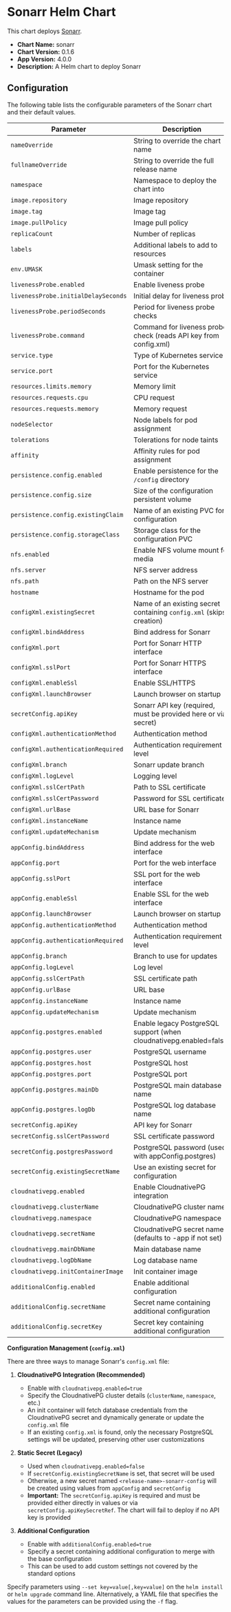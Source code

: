# Sonarr Helm Chart

This chart deploys [Sonarr](https://sonarr.tv/).

*   **Chart Name:** sonarr
*   **Chart Version:** 0.1.6
*   **App Version:** 4.0.0
*   **Description:** A Helm chart to deploy Sonarr

## Configuration

The following table lists the configurable parameters of the Sonarr chart and their default values.

| Parameter                             | Description                                                                 | Default                                    |
| ------------------------------------- | --------------------------------------------------------------------------- | ------------------------------------------ |
| `nameOverride`                        | String to override the chart name                                           | `""`                                       |
| `fullnameOverride`                    | String to override the full release name                                    | `""`                                       |
| `namespace`                           | Namespace to deploy the chart into                                          | `default`                                  |
| `image.repository`                    | Image repository                                                            | `lscr.io/linuxserver/sonarr`               |
| `image.tag`                           | Image tag                                                                   | `latest`                                   |
| `image.pullPolicy`                    | Image pull policy                                                           | `IfNotPresent`                             |
| `replicaCount`                        | Number of replicas                                                          | `1`                                        |
| `labels`                              | Additional labels to add to resources                                       | `{}`                                       |
| `env.UMASK`                           | Umask setting for the container                                             | `"000"`                                    |
| `livenessProbe.enabled`               | Enable liveness probe                                                       | `true`                                     |
| `livenessProbe.initialDelaySeconds`   | Initial delay for liveness probe                                            | `30`                                       |
| `livenessProbe.periodSeconds`         | Period for liveness probe checks                                            | `60`                                       |
| `livenessProbe.command`               | Command for liveness probe check (reads API key from config.xml)            | (See `values.yaml`)                        |
| `service.type`                        | Type of Kubernetes service                                                  | `ClusterIP`                                |
| `service.port`                        | Port for the Kubernetes service                                             | `8989`                                     |
| `resources.limits.memory`             | Memory limit                                                                | `4Gi`                                      |
| `resources.requests.cpu`              | CPU request                                                                 | `50m`                                      |
| `resources.requests.memory`           | Memory request                                                              | `256Mi`                                    |
| `nodeSelector`                        | Node labels for pod assignment                                              | `{}`                                       |
| `tolerations`                         | Tolerations for node taints                                                 | `[]`                                       |
| `affinity`                            | Affinity rules for pod assignment                                           | `{}`                                       |
| `persistence.config.enabled`          | Enable persistence for the `/config` directory                              | `true`                                     |
| `persistence.config.size`             | Size of the configuration persistent volume                                 | `1Gi`                                      |
| `persistence.config.existingClaim`    | Name of an existing PVC for configuration                                   | `""`                                       |
| `persistence.config.storageClass`     | Storage class for the configuration PVC                                     | `""`                                       |
| `nfs.enabled`                         | Enable NFS volume mount for media                                           | `true`                                     |
| `nfs.server`                          | NFS server address                                                          | `"10.3.200.151"`                           |
| `nfs.path`                            | Path on the NFS server                                                      | `"/mnt/zpool/plexmedia"`                   |
| `hostname`                            | Hostname for the pod                                                        | `sonarr`                                   |
| `configXml.existingSecret`            | Name of an existing secret containing `config.xml` (skips creation)         | `""`                                       |
| `configXml.bindAddress`               | Bind address for Sonarr                                                     | `*`                                        |
| `configXml.port`                      | Port for Sonarr HTTP interface                                              | `8989`                                     |
| `configXml.sslPort`                   | Port for Sonarr HTTPS interface                                             | `9898`                                     |
| `configXml.enableSsl`                 | Enable SSL/HTTPS                                                            | `"False"`                                  |
| `configXml.launchBrowser`             | Launch browser on startup                                                   | `"True"`                                   |
| `secretConfig.apiKey`                | Sonarr API key (required, must be provided here or via secret)             | `""`                                       |
| `configXml.authenticationMethod`      | Authentication method                                                       | `External`                                 |
| `configXml.authenticationRequired`    | Authentication requirement level                                            | `DisabledForLocalAddresses`                |
| `configXml.branch`                    | Sonarr update branch                                                        | `main`                                     |
| `configXml.logLevel`                  | Logging level                                                               | `info`                                     |
| `configXml.sslCertPath`               | Path to SSL certificate                                                     | `""`                                       |
| `configXml.sslCertPassword`           | Password for SSL certificate                                                | `""`                                       |
| `configXml.urlBase`                   | URL base for Sonarr                                                         | `""`                                       |
| `configXml.instanceName`              | Instance name                                                               | `Sonarr`                                   |
| `configXml.updateMechanism`           | Update mechanism                                                            | `Docker`                                   |
| `appConfig.bindAddress`              | Bind address for the web interface                                         | `"*"`                                     |
| `appConfig.port`                      | Port for the web interface                                                 | `8989`                                     |
| `appConfig.sslPort`                   | SSL port for the web interface                                             | `9898`                                     |
| `appConfig.enableSsl`                 | Enable SSL for the web interface                                           | `"False"`                                 |
| `appConfig.launchBrowser`             | Launch browser on startup                                                  | `"True"`                                  |
| `appConfig.authenticationMethod`      | Authentication method                                                      | `"External"`                              |
| `appConfig.authenticationRequired`    | Authentication requirement level                                           | `"DisabledForLocalAddresses"`             |
| `appConfig.branch`                    | Branch to use for updates                                                  | `"main"`                                  |
| `appConfig.logLevel`                  | Log level                                                                  | `"info"`                                  |
| `appConfig.sslCertPath`               | SSL certificate path                                                        | `""`                                       |
| `appConfig.urlBase`                   | URL base                                                                   | `""`                                       |
| `appConfig.instanceName`              | Instance name                                                              | `"Sonarr"`                                |
| `appConfig.updateMechanism`           | Update mechanism                                                           | `"Docker"`                                |
| `appConfig.postgres.enabled`          | Enable legacy PostgreSQL support (when cloudnativepg.enabled=false)        | `false`                                    |
| `appConfig.postgres.user`             | PostgreSQL username                                                         | `""`                                       |
| `appConfig.postgres.host`             | PostgreSQL host                                                             | `""`                                       |
| `appConfig.postgres.port`             | PostgreSQL port                                                             | `5432`                                     |
| `appConfig.postgres.mainDb`           | PostgreSQL main database name                                               | `""`                                       |
| `appConfig.postgres.logDb`            | PostgreSQL log database name                                                | `""`                                       |
| `secretConfig.apiKey`                 | API key for Sonarr                                                         | `""`                                       |
| `secretConfig.sslCertPassword`        | SSL certificate password                                                    | `""`                                       |
| `secretConfig.postgresPassword`       | PostgreSQL password (used with appConfig.postgres)                          | `""`                                       |
| `secretConfig.existingSecretName`     | Use an existing secret for configuration                                   | `""`                                       |
| `cloudnativepg.enabled`               | Enable CloudnativePG integration                                            | `false`                                    |
| `cloudnativepg.clusterName`           | CloudnativePG cluster name                                                 | `""`                                       |
| `cloudnativepg.namespace`             | CloudnativePG namespace                                                    | `""`                                       |
| `cloudnativepg.secretName`            | CloudnativePG secret name (defaults to <clusterName>-app if not set)       | `""`                                       |
| `cloudnativepg.mainDbName`            | Main database name                                                         | `"sonarr-main"`                           |
| `cloudnativepg.logDbName`             | Log database name                                                          | `"sonarr-log"`                            |
| `cloudnativepg.initContainerImage`    | Init container image                                                       | `"harbor.tf141.me/utils/kubectl:v1.33"`                |
| `additionalConfig.enabled`            | Enable additional configuration                                            | `false`                                    |
| `additionalConfig.secretName`         | Secret name containing additional configuration                            | `""`                                       |
| `additionalConfig.secretKey`          | Secret key containing additional configuration                             | `""`                                       |

**Configuration Management (`config.xml`)**

There are three ways to manage Sonarr's `config.xml` file:

1. **CloudnativePG Integration (Recommended)**
   * Enable with `cloudnativepg.enabled=true`
   * Specify the CloudnativePG cluster details (`clusterName`, `namespace`, etc.)
   * An init container will fetch database credentials from the CloudnativePG secret and dynamically generate or update the `config.xml` file
   * If an existing `config.xml` is found, only the necessary PostgreSQL settings will be updated, preserving other user customizations

2. **Static Secret (Legacy)**
   * Used when `cloudnativepg.enabled=false`
   * If `secretConfig.existingSecretName` is set, that secret will be used
   * Otherwise, a new secret named `<release-name>-sonarr-config` will be created using values from `appConfig` and `secretConfig`
   * **Important:** The `secretConfig.apiKey` is required and must be provided either directly in values or via `secretConfig.apiKeySecretRef`. The chart will fail to deploy if no API key is provided

3. **Additional Configuration**
   * Enable with `additionalConfig.enabled=true`
   * Specify a secret containing additional configuration to merge with the base configuration
   * This can be used to add custom settings not covered by the standard options

Specify parameters using `--set key=value[,key=value]` on the `helm install` or `helm upgrade` command line. Alternatively, a YAML file that specifies the values for the parameters can be provided using the `-f` flag.
